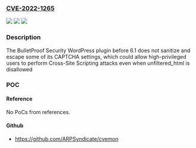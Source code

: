 ### [CVE-2022-1265](https://cve.mitre.org/cgi-bin/cvename.cgi?name=CVE-2022-1265)
![](https://img.shields.io/static/v1?label=Product&message=BulletProof%20Security&color=blue)
![](https://img.shields.io/static/v1?label=Version&message=n%2Fa&color=blue)
![](https://img.shields.io/static/v1?label=Vulnerability&message=CWE-79%20Cross-site%20Scripting%20(XSS)&color=brighgreen)

### Description

The BulletProof Security WordPress plugin before 6.1 does not sanitize and escape some of its CAPTCHA settings, which could allow high-privileged users to perform Cross-Site Scripting attacks even when unfiltered_html is disallowed

### POC

#### Reference
No PoCs from references.

#### Github
- https://github.com/ARPSyndicate/cvemon


